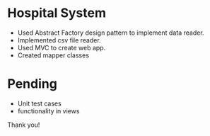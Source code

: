 # Hospital System
- Used Abstract Factory design pattern to implement data reader.
- Implemented csv file reader.
- Used MVC to create web app.
- Created mapper classes

# Pending
- Unit test cases
- functionality in views

Thank you!